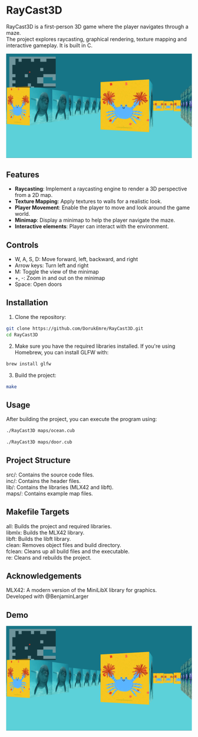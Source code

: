 # RayCast3D

RayCast3D is a first-person 3D game where the player navigates through a maze.\
The project explores raycasting, graphical rendering, texture mapping and interactive gameplay. It is built in C.

![Screenshot of RayCast3D](RayCast3D_screenshot.png)

## Features

- **Raycasting**: Implement a raycasting engine to render a 3D perspective from a 2D map.
- **Texture Mapping**: Apply textures to walls for a realistic look.
- **Player Movement**: Enable the player to move and look around the game world.
- **Minimap**: Display a minimap to help the player navigate the maze.
- **Interactive elements**: Player can interact with the environment.


## Controls

  - W, A, S, D: Move forward, left, backward, and right
  - Arrow keys: Turn left and right
  - M: Toggle the view of the minimap
  - +, -: Zoom in and out on the minimap
  - Space: Open doors

## Installation

1. Clone the repository:
  ```sh
  git clone https://github.com/DorukEmre/RayCast3D.git
  cd RayCast3D
  ```

2. Make sure you have the required libraries installed. If you're using Homebrew, you can install GLFW with:
  ```sh
  brew install glfw
  ```

3. Build the project:
  ```sh
  make
  ```

## Usage

After building the project, you can execute the program using:
  ```sh
  ./RayCast3D maps/ocean.cub
  ```
  ```sh
  ./RayCast3D maps/door.cub
  ```

## Project Structure

  src/: Contains the source code files.\
  inc/: Contains the header files.\
  lib/: Contains the libraries (MLX42 and libft).\
  maps/: Contains example map files.

## Makefile Targets

  all: Builds the project and required libraries.\
  libmlx: Builds the MLX42 library.\
  libft: Builds the libft library.\
  clean: Removes object files and build directory.\
  fclean: Cleans up all build files and the executable.\
  re: Cleans and rebuilds the project.


## Acknowledgements

  MLX42: A modern version of the MiniLibX library for graphics.\
  Developed with @BenjaminLarger


## Demo

[![Download Video](RayCast3D_screenshot.png)](RayCast3D_720p.mp4)
